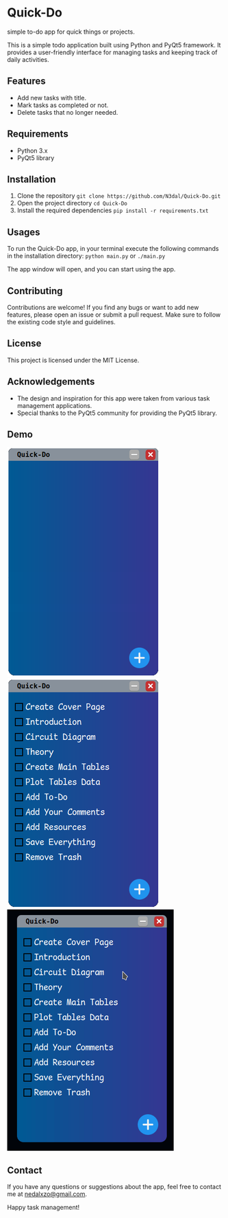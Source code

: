 # Quick-Do

simple to-do app for quick things or projects.

This is a simple todo application built using Python and PyQt5 framework. It provides a user-friendly interface for managing tasks and keeping track of daily activities.

## Features

* Add new tasks with title.
* Mark tasks as completed or not.
* Delete tasks that no longer needed.

## Requirements

* Python 3.x
* PyQt5 library

## Installation

1. Clone the repository
   `git clone https://github.com/N3dal/Quick-Do.git`
2. Open the project directory
    `cd Quick-Do`
3. Install the required dependencies
    `pip install -r requirements.txt`

## Usages

To run the Quick-Do app, in your terminal execute the following commands in the installation directory:
`python main.py` or `./main.py`

The app window will open, and you can start using the app.

## Contributing

Contributions are welcome! If you find any bugs or want to add new features, please open an issue or submit a pull request. Make sure to follow the existing code style and guidelines.

## License

This project is licensed under the MIT License.

## Acknowledgements

* The design and inspiration for this app were taken from various task management applications.
* Special thanks to the PyQt5 community for providing the PyQt5 library.
## Demo

![screenshot_01](https://github.com/N3dal/Quick-Do/blob/main/assets/screenshot_01.png)
![screenshot_01](https://github.com/N3dal/Quick-Do/blob/main/assets/screenshot_02.png)
![screenshot_01](https://github.com/N3dal/Quick-Do/blob/main/assets/demo.gif)


## Contact
If you have any questions or suggestions about the app, feel free to contact me at nedalxzo@gmail.com.

Happy task management!